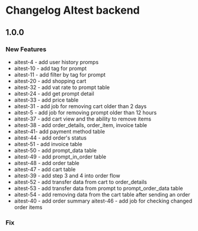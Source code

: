 # Changelog AItest backend


## 1.0.0
### New Features
- aitest-4 - add user history promps
- aitest-10 - add tag for prompt
- aitest-11 - add filter by tag for prompt
- aitest-20 - add shopping cart 
- aitest-32 - add vat rate to prompt table
- aitest-24 - add get prompt detail
- aitest-33 - add price table
- aitest-31 - add job for removing cart older than 2 days
- aitest-5 - add job for removing prompt older than 12 hours
- aitest-37 - add cart view and the ability to remove items
- aitest-38 - add order_details, order_item, invoice table
- aitest-41- add payment method table
- aitest-44 - add order's status
- aitest-51 - add invoice table
- aitest-50 - add prompt_data table
- aitest-49 - add prompt_in_order table
- aitest-48 - add order table
- aitest-47 - add cart table 
- aitest-39 - add step 3 and 4 into order flow
- aitest-52 - add transfer data from cart to order_details
- aitest-53 - add transfer data from prompt to prompt_order_data table
- aitest-54 - add removing data from the cart table after sending an order
- aitest-40 - add order summary
  aitest-46 - add job for checking changed order items

### Fix


